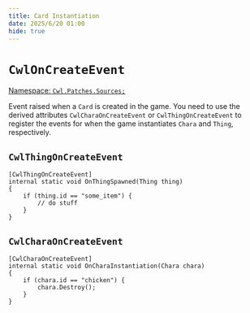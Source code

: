 ```yaml
---
title: Card Instantiation
date: 2025/6/20 01:00
hide: true
---
```


# `CwlOnCreateEvent`

[Namespace: `Cwl.Patches.Sources;`](https://github.com/gottyduke/Elin.Plugins/blob/master/CustomWhateverLoader/Patches/Sources/CardOnCreateEvent.cs)

Event raised when a `Card` is created in the game. You need to use the derived attributes `CwlCharaOnCreateEvent` or `CwlThingOnCreateEvent` to register the events for when the game instantiates `Chara` and `Thing`, respectively.

## `CwlThingOnCreateEvent`

```cs:no-line-numbers
[CwlThingOnCreateEvent]
internal static void OnThingSpawned(Thing thing)
{
    if (thing.id == "some_item") {
        // do stuff
    }
}
```

## `CwlCharaOnCreateEvent`

```cs:no-line-numbers
[CwlCharaOnCreateEvent]
internal static void OnCharaInstantiation(Chara chara)
{
    if (chara.id == "chicken") {
        chara.Destroy();
    }
}
```
